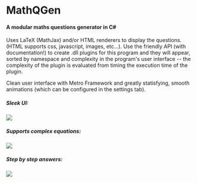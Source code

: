 # MathQGen
#### A modular maths questions generator in C<span>#</span>

Uses LaTeX (MathJax) and/or HTML renderers to display the questions. (HTML supports css, javascript, images, etc...).
Use the friendly API (with documentation!) to create .dll plugins for this program and they will appear, sorted by namespace and complexity in the program's user interface -- the complexity of the plugin is evaluated from timing the execution time of the plugin.

Clean user interface with Metro Framework and greatly statisfying, smooth animations (which can be configured in the settings tab).

##### Sleek UI:
![](http://i.snag.gy/R3gCj.jpg)

##### Supports complex equations:
![](http://i.snag.gy/2nOOv.jpg)

##### Step by step answers:
![](http://i.snag.gy/afg7L.jpg)
